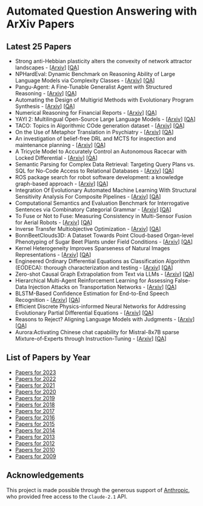 # Automated Question Answering with ArXiv Papers

## Latest 25 Papers
- Strong anti-Hebbian plasticity alters the convexity of network attractor
  landscapes - [[Arxiv](https://arxiv.org/abs/2312.14896)] [[QA](https://github.com/taesiri/ArXivQA/blob/main/papers/2312.14896.md)]
- NPHardEval: Dynamic Benchmark on Reasoning Ability of Large Language
  Models via Complexity Classes - [[Arxiv](https://arxiv.org/abs/2312.14890)] [[QA](https://github.com/taesiri/ArXivQA/blob/main/papers/2312.14890.md)]
- Pangu-Agent: A Fine-Tunable Generalist Agent with Structured Reasoning - [[Arxiv](https://arxiv.org/abs/2312.14878)] [[QA](https://github.com/taesiri/ArXivQA/blob/main/papers/2312.14878.md)]
- Automating the Design of Multigrid Methods with Evolutionary Program
  Synthesis - [[Arxiv](https://arxiv.org/abs/2312.14875)] [[QA](https://github.com/taesiri/ArXivQA/blob/main/papers/2312.14875.md)]
- Numerical Reasoning for Financial Reports - [[Arxiv](https://arxiv.org/abs/2312.14870)] [[QA](https://github.com/taesiri/ArXivQA/blob/main/papers/2312.14870.md)]
- YAYI 2: Multilingual Open-Source Large Language Models - [[Arxiv](https://arxiv.org/abs/2312.14862)] [[QA](https://github.com/taesiri/ArXivQA/blob/main/papers/2312.14862.md)]
- TACO: Topics in Algorithmic COde generation dataset - [[Arxiv](https://arxiv.org/abs/2312.14852)] [[QA](https://github.com/taesiri/ArXivQA/blob/main/papers/2312.14852.md)]
- On the Use of Metaphor Translation in Psychiatry - [[Arxiv](https://arxiv.org/abs/2312.14845)] [[QA](https://github.com/taesiri/ArXivQA/blob/main/papers/2312.14845.md)]
- An investigation of belief-free DRL and MCTS for inspection and
  maintenance planning - [[Arxiv](https://arxiv.org/abs/2312.14824)] [[QA](https://github.com/taesiri/ArXivQA/blob/main/papers/2312.14824.md)]
- A Tricycle Model to Accurately Control an Autonomous Racecar with Locked
  Differential - [[Arxiv](https://arxiv.org/abs/2312.14808)] [[QA](https://github.com/taesiri/ArXivQA/blob/main/papers/2312.14808.md)]
- Semantic Parsing for Complex Data Retrieval: Targeting Query Plans vs.
  SQL for No-Code Access to Relational Databases - [[Arxiv](https://arxiv.org/abs/2312.14798)] [[QA](https://github.com/taesiri/ArXivQA/blob/main/papers/2312.14798.md)]
- ROS package search for robot software development: a knowledge
  graph-based approach - [[Arxiv](https://arxiv.org/abs/2312.14781)] [[QA](https://github.com/taesiri/ArXivQA/blob/main/papers/2312.14781.md)]
- Integration Of Evolutionary Automated Machine Learning With Structural
  Sensitivity Analysis For Composite Pipelines - [[Arxiv](https://arxiv.org/abs/2312.14770)] [[QA](https://github.com/taesiri/ArXivQA/blob/main/papers/2312.14770.md)]
- Computational Semantics and Evaluation Benchmark for Interrogative
  Sentences via Combinatory Categorial Grammar - [[Arxiv](https://arxiv.org/abs/2312.14737)] [[QA](https://github.com/taesiri/ArXivQA/blob/main/papers/2312.14737.md)]
- To Fuse or Not to Fuse: Measuring Consistency in Multi-Sensor Fusion for
  Aerial Robots - [[Arxiv](https://arxiv.org/abs/2312.14730)] [[QA](https://github.com/taesiri/ArXivQA/blob/main/papers/2312.14730.md)]
- Inverse Transfer Multiobjective Optimization - [[Arxiv](https://arxiv.org/abs/2312.14713)] [[QA](https://github.com/taesiri/ArXivQA/blob/main/papers/2312.14713.md)]
- BonnBeetClouds3D: A Dataset Towards Point Cloud-based Organ-level
  Phenotyping of Sugar Beet Plants under Field Conditions - [[Arxiv](https://arxiv.org/abs/2312.14706)] [[QA](https://github.com/taesiri/ArXivQA/blob/main/papers/2312.14706.md)]
- Kernel Heterogeneity Improves Sparseness of Natural Images
  Representations - [[Arxiv](https://arxiv.org/abs/2312.14685)] [[QA](https://github.com/taesiri/ArXivQA/blob/main/papers/2312.14685.md)]
- Engineered Ordinary Differential Equations as Classification Algorithm
  (EODECA): thorough characterization and testing - [[Arxiv](https://arxiv.org/abs/2312.14681)] [[QA](https://github.com/taesiri/ArXivQA/blob/main/papers/2312.14681.md)]
- Zero-shot Causal Graph Extrapolation from Text via LLMs - [[Arxiv](https://arxiv.org/abs/2312.14670)] [[QA](https://github.com/taesiri/ArXivQA/blob/main/papers/2312.14670.md)]
- Hierarchical Multi-Agent Reinforcement Learning for Assessing False-Data
  Injection Attacks on Transportation Networks - [[Arxiv](https://arxiv.org/abs/2312.14625)] [[QA](https://github.com/taesiri/ArXivQA/blob/main/papers/2312.14625.md)]
- BLSTM-Based Confidence Estimation for End-to-End Speech Recognition - [[Arxiv](https://arxiv.org/abs/2312.14609)] [[QA](https://github.com/taesiri/ArXivQA/blob/main/papers/2312.14609.md)]
- Efficient Discrete Physics-informed Neural Networks for Addressing
  Evolutionary Partial Differential Equations - [[Arxiv](https://arxiv.org/abs/2312.14608)] [[QA](https://github.com/taesiri/ArXivQA/blob/main/papers/2312.14608.md)]
- Reasons to Reject? Aligning Language Models with Judgments - [[Arxiv](https://arxiv.org/abs/2312.14591)] [[QA](https://github.com/taesiri/ArXivQA/blob/main/papers/2312.14591.md)]
- Aurora:Activating Chinese chat capability for Mistral-8x7B sparse
  Mixture-of-Experts through Instruction-Tuning - [[Arxiv](https://arxiv.org/abs/2312.14557)] [[QA](https://github.com/taesiri/ArXivQA/blob/main/papers/2312.14557.md)]

## List of Papers by Year
- [Papers for 2023](https://github.com/taesiri/ArXivQA/blob/main/Papers-2023.md)
- [Papers for 2022](https://github.com/taesiri/ArXivQA/blob/main/Papers-2022.md)
- [Papers for 2021](https://github.com/taesiri/ArXivQA/blob/main/Papers-2021.md)
- [Papers for 2020](https://github.com/taesiri/ArXivQA/blob/main/Papers-2020.md)
- [Papers for 2019](https://github.com/taesiri/ArXivQA/blob/main/Papers-2019.md)
- [Papers for 2018](https://github.com/taesiri/ArXivQA/blob/main/Papers-2018.md)
- [Papers for 2017](https://github.com/taesiri/ArXivQA/blob/main/Papers-2017.md)
- [Papers for 2016](https://github.com/taesiri/ArXivQA/blob/main/Papers-2016.md)
- [Papers for 2015](https://github.com/taesiri/ArXivQA/blob/main/Papers-2015.md)
- [Papers for 2014](https://github.com/taesiri/ArXivQA/blob/main/Papers-2014.md)
- [Papers for 2013](https://github.com/taesiri/ArXivQA/blob/main/Papers-2013.md)
- [Papers for 2012](https://github.com/taesiri/ArXivQA/blob/main/Papers-2012.md)
- [Papers for 2010](https://github.com/taesiri/ArXivQA/blob/main/Papers-2010.md)
- [Papers for 2009](https://github.com/taesiri/ArXivQA/blob/main/Papers-2009.md)

## Acknowledgements
This project is made possible through the generous support of [Anthropic](https://www.anthropic.com/), who provided free access to the `Claude-2.1` API.
